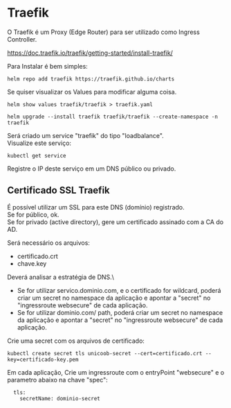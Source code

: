 # Traefik

O Traefik é um Proxy (Edge Router) para ser utilizado como Ingress Controller.

https://doc.traefik.io/traefik/getting-started/install-traefik/


Para Instalar é bem simples:

```
helm repo add traefik https://traefik.github.io/charts
```

Se quiser visualizar os Values para modificar alguma coisa.
```
helm show values traefik/traefik > traefik.yaml
```
```
helm upgrade --install traefik traefik/traefik --create-namespace -n traefik
```

Será criado um service "traefik" do tipo "loadbalance". \
Visualize este serviço:
```
kubectl get service
```

Registre o IP deste serviço em um DNS público ou privado.


## Certificado SSL Traefik

É possível utilizar um SSL para este DNS (domínio) registrado.\
Se for público, ok.\
Se for privado (active directory), gere um certificado assinado com a CA do AD.

Será necessário os arquivos:
- certificado.crt
- chave.key

Deverá analisar a estratégia de DNS.\
- Se for utilizar servico.dominio.com, e o certificado for wildcard, poderá criar um secret no namespace da aplicação e apontar a "secret" no "ingressroute websecure" de cada aplicação.
- Se for utilizar dominio.com/ path, poderá criar um secret no namespace da aplicação e apontar a "secret" no "ingressroute websecure" de cada aplicação.

Crie uma secret com os arquivos de certificado:
```
kubectl create secret tls unicoob-secret --cert=certificado.crt --key=certificado-key.pem
```

Em cada aplicação, Crie um ingressroute com o entryPoint "websecure" e o parametro abaixo na chave "spec":
```
  tls:
    secretName: dominio-secret
```
